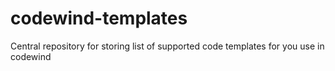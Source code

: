 # codewind-templates
Central repository for storing list of supported code templates for you use in codewind
